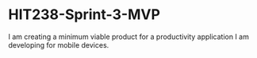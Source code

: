 # HIT238-Sprint-3-MVP
I am creating a minimum viable product for a productivity application I am developing for mobile devices.
